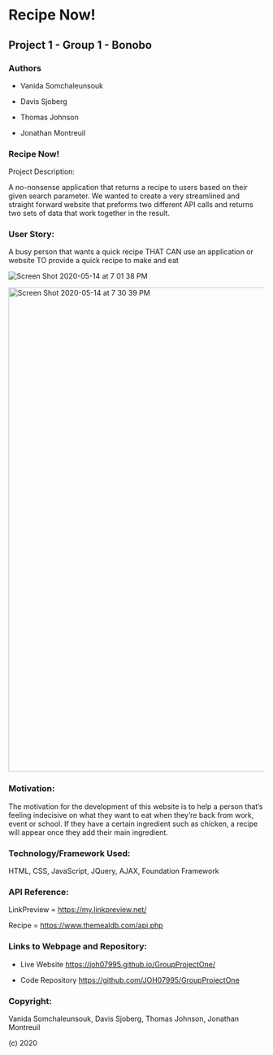 # Recipe Now! 

## Project 1 -  Group 1 - Bonobo 


### Authors

* Vanida Somchaleunsouk

* Davis Sjoberg

* Thomas Johnson

* Jonathan Montreuil

### Recipe Now!
 
 Project Description: 
 
 A no-nonsense application that returns a recipe to users based on their given search parameter.  We wanted to create a very streamlined  and straight forward website that preforms two different API calls and returns two sets of data that work together in the result.  
 
 ### User Story:
 
 A busy person that wants a quick recipe
 THAT CAN use an application or website 
 TO provide a quick recipe to make and eat
 
 ![Screen Shot 2020-05-14 at 7 01 38 PM](https://user-images.githubusercontent.com/61704824/81997462-6d45ec00-9615-11ea-9aa9-005d502d117e.png)
 
 <img width="954" alt="Screen Shot 2020-05-14 at 7 30 39 PM" src="https://user-images.githubusercontent.com/61704824/81999144-e8a99c80-9619-11ea-9883-d100da8cbc94.png">

### Motivation:  
 
 The motivation for the development of this website is to help a person that’s feeling indecisive on what they want to eat when they’re back from work, event or school. If they have a certain ingredient such as chicken, a recipe will appear once they add their main ingredient.

### Technology/Framework Used:

HTML, CSS, JavaScript, JQuery, AJAX, Foundation Framework

### API Reference:

LinkPreview = https://my.linkpreview.net/

Recipe = https://www.themealdb.com/api.php

### Links to Webpage and Repository:

* Live Website https://joh07995.github.io/GroupProjectOne/

* Code Repository https://github.com/JOH07995/GroupProjectOne

### Copyright:
Vanida Somchaleunsouk, Davis Sjoberg, Thomas Johnson, Jonathan Montreuil

(c) 2020




